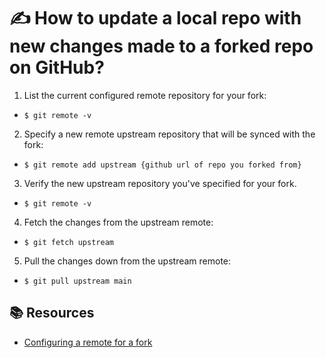 # ✍️ How to update a local repo with new changes made to a forked repo on GitHub?

1. List the current configured remote repository for your fork:

- `$ git remote -v`

2. Specify a new remote upstream repository that will be synced with the fork:

- `$ git remote add upstream {github url of repo you forked from}`

3. Verify the new upstream repository you've specified for your fork.

- `$ git remote -v`

4. Fetch the changes from the upstream remote:

- `$ git fetch upstream`

5. Pull the changes down from the upstream remote:

- `$ git pull upstream main`

## 📚 Resources

- [Configuring a remote for a fork](https://docs.github.com/en/github/collaborating-with-pull-requests/working-with-forks/configuring-a-remote-for-a-fork)
